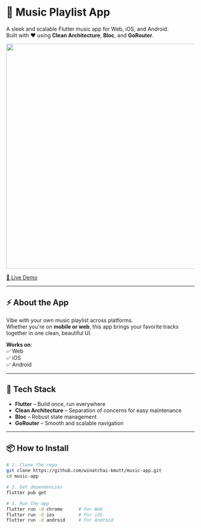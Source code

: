 # 🎵 Music Playlist App  
A sleek and scalable Flutter music app for Web, iOS, and Android.  
Built with ❤️ using **Clean Architecture**, **Bloc**, and **GoRouter**.

<img src="https://res.cloudinary.com/dwumutkiv/image/upload/v1744040316/Screenshot_2568-04-07_at_22.30.32_vt5bsu.png" height="600" />

[🚀 Live Demo](https://winatchai-music-app.web.app/my-playlist)

---

## ⚡ About the App

Vibe with your own music playlist across platforms.  
Whether you're on **mobile or web**, this app brings your favorite tracks together in one clean, beautiful UI.

**Works on**:  
✅ Web  
✅ iOS  
✅ Android  

---

## 🧠 Tech Stack

- **Flutter** – Build once, run everywhere  
- **Clean Architecture** – Separation of concerns for easy maintenance  
- **Bloc** – Robust state management  
- **GoRouter** – Smooth and scalable navigation

---

## 📦 How to Install

```bash
# 1. Clone the repo
git clone https://github.com/winatchai-kmutt/music-app.git
cd music-app

# 2. Get dependencies
flutter pub get

# 3. Run the app
flutter run -d chrome      # For Web
flutter run -d ios         # For iOS
flutter run -d android     # For Android
